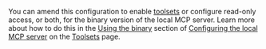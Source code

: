 You can amend this configuration to enable [toolsets](/docs/apis/mcp-server/toolsets) or configure read-only access, or both, for the binary version of the local MCP server. Learn more about how to do this in the [Using the binary](/docs/apis/mcp-server/toolsets#configuring-the-local-mcp-server-using-the-binary) section of [Configuring the local MCP server](/docs/apis/mcp-server/toolsets#configuring-the-local-mcp-server) on the [Toolsets](/docs/apis/mcp-server/toolsets) page.
